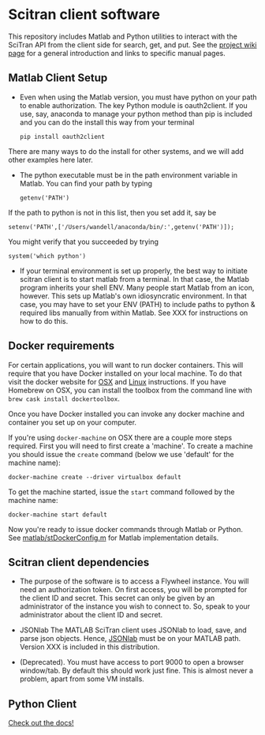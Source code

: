 # Scitran client software

This repository includes Matlab and Python utilities to interact with the SciTran API from the client side for search, get, and put.  See the [project wiki page](https://github.com/scitran/client/wiki) for a general introduction and links to specific manual pages.

## Matlab Client Setup

* Even when using the Matlab version, you must have python on your path to enable authorization. The key Python module is oauth2client.  If you use, say, anaconda to manage your python method than pip is included and you can do the install this way from your terminal
   ```
   pip install oauth2client
   ```
There are many ways to do the install for other systems, and we will add other examples here later.

* The python executable must be in the path environment variable in Matlab.  You can find your path by typing
   ```
   getenv('PATH')
   ```
If the path to python is not in this list, then you set add it, say be
   ```
   setenv('PATH',['/Users/wandell/anaconda/bin/:',getenv('PATH')]);
   ```
You might verify that you succeeded by trying
   ```
   system('which python')
   ```
* If your terminal environment is set up properly, the best way to initiate scitran client is to start matlab from a terminal.  In that case, the Matlab program inherits your shell ENV. Many people start Matlab from an icon, however. This sets up Matlab's own idiosyncratic environment. In that case, you may have to set your ENV (PATH) to include paths to python & required libs manually from within Matlab.  See XXX for instructions on how to do this.

## Docker requirements

For certain applications, you will want to run docker containers. This will require that you have Docker installed on your local machine. To do that visit the docker website for [OSX](https://docs.docker.com/engine/installation/mac/) and [Linux](https://docs.docker.com/linux/step_one/) instructions. If you have Homebrew on OSX, you can install the toolbox from the command line with `brew cask install dockertoolbox`.

Once you have Docker installed you can invoke any docker machine and container you set up on your computer.

If you're using `docker-machine` on OSX there are a couple more steps required. First you will need to first create a 'machine'. To create a machine you should issue the `create` command (below we use 'default' for the machine name):

   ```
   docker-machine create --driver virtualbox default
   ```

To get the machine started, issue the `start` command followed by the machine name:

  ```
  docker-machine start default
  ```
Now you're ready to issue docker commands through Matlab or Python. See [matlab/stDockerConfig.m](https://github.com/scitran/client/blob/master/matlab/stDockerConfig.m) for Matlab implementation details.

## Scitran client dependencies

* The purpose of the software is to access a Flywheel instance.  You will need an authorization token.  On first access, you will be prompted for the client ID and secret. This secret can only be given by an administrator of the instance you wish to connect to.  So, speak to your administrator about the client ID and secret.

* JSONlab
The MATLAB SciTran client uses JSONlab to load, save, and parse json objects. Hence, [JSONlab](https://github.com/fangq/jsonlab) must  be on your MATLAB path. Version XXX is included in this distribution.

* (Deprecated). You must have access to port 9000 to open a browser window/tab. By default this should work just fine. This is almost never a problem, apart from some VM installs.


## Python Client
[Check out the docs!](python/README.md)
